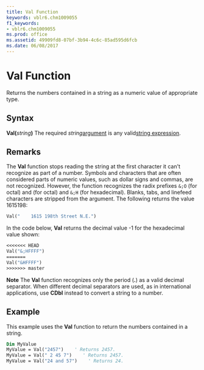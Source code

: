 ```yaml
---
title: Val Function
keywords: vblr6.chm1009055
f1_keywords:
- vblr6.chm1009055
ms.prod: office
ms.assetid: 49909fd8-07bf-3b94-4c6c-85ad595d6fcb
ms.date: 06/08/2017
---
```



# Val Function



Returns the numbers contained in a string as a numeric value of appropriate type.

## Syntax

**Val(**_string_**)**
The required  _string_[argument](../../Glossary/vbe-glossary.md#argument) is any valid[string expression](../../Glossary/vbe-glossary.md#string-expression).

## Remarks

The  **Val** function stops reading the string at the first character it can't recognize as part of a number. Symbols and characters that are often considered parts of numeric values, such as dollar signs and commas, are not recognized. However, the function recognizes the radix prefixes `&;O` (for octal) and (for octal) and `&;H` (for hexadecimal). Blanks, tabs, and linefeed characters are stripped from the argument.
The following returns the value 1615198:



```vb
Val("    1615 198th Street N.E.")
```

In the code below,  **Val** returns the decimal value -1 for the hexadecimal value shown:



```vb
<<<<<<< HEAD
Val("&;HFFFF")
=======
Val("&HFFFF")
>>>>>>> master
```


 **Note**  The  **Val** function recognizes only the period (**.**) as a valid decimal separator. When different decimal separators are used, as in international applications, use **CDbl** instead to convert a string to a number.


## Example

This example uses the  **Val** function to return the numbers contained in a string.


```vb
Dim MyValue
MyValue = Val("2457")    ' Returns 2457.
MyValue = Val(" 2 45 7")    ' Returns 2457.
MyValue = Val("24 and 57")    ' Returns 24.
```


